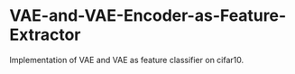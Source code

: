 # VAE-and-VAE-Encoder-as-Feature-Extractor

Implementation of VAE and VAE as feature classifier on cifar10. 
